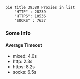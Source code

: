 
```mermaid
pie title 39380 Proxies in list
    "HTTP" : 28239
    "HTTPS": 10536
    "SOCKS" : 7637
```

### Some Info
#### Average Timeout

- mixed: 4.0s
- http: 2.3s
- https: 8.2s
- socks: 6.5s